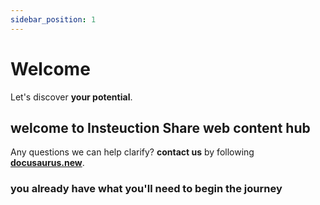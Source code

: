 ```yaml
---
sidebar_position: 1
---
```


# Welcome

Let's discover **your potential**.

## welcome to Insteuction Share web content hub 

Any questions we can help clarify?  **contact us** by following **[docusaurus.new](https://docusaurus.new)**.

### you already have what you'll need to begin the journey 
